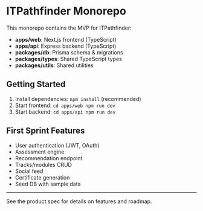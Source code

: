 # ITPathfinder Monorepo

This monorepo contains the MVP for ITPathfinder:
- **apps/web**: Next.js frontend (TypeScript)
- **apps/api**: Express backend (TypeScript)
- **packages/db**: Prisma schema & migrations
- **packages/types**: Shared TypeScript types
- **packages/utils**: Shared utilities

## Getting Started

1. Install dependencies: `npm install` (recommended)
2. Start frontend: `cd apps/web npm run dev`
3. Start backend: `cd apps/api npm run dev`

## First Sprint Features
- User authentication (JWT, OAuth)
- Assessment engine
- Recommendation endpoint
- Tracks/modules CRUD
- Social feed
- Certificate generation
- Seed DB with sample data

---

See the product spec for details on features and roadmap.
